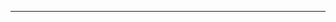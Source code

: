 <!--
CO_OP_TRANSLATOR_METADATA:
{
  "original_hash": "cffce88f960004dcc957455277e790f9",
  "translation_date": "2025-08-27T23:42:00+00:00",
  "source_file": "03-GettingStarted/05-stdio-server/README.md",
  "language_code": "es"
}
-->


---


